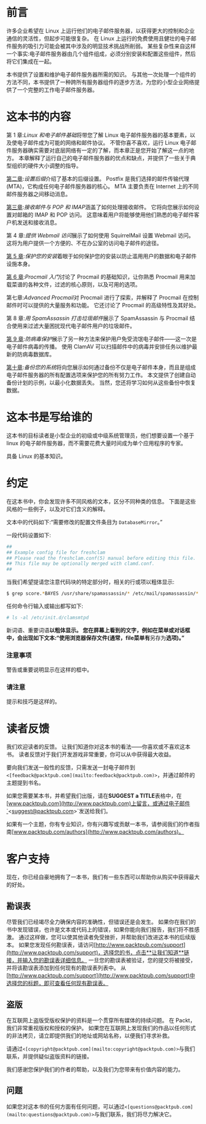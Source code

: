 # 前言

许多企业希望在 Linux 上运行他们的电子邮件服务器，以获得更大的控制和企业通信的灵活性，但起步可能很复杂。 在 Linux 上运行的免费使用且健壮的电子邮件服务的吸引力可能会被其中涉及的明显技术挑战所削弱。 某些复杂性来自这样一个事实:电子邮件服务器由几个组件组成，必须分别安装和配置这些组件，然后将它们集成在一起。

本书提供了设置和维护电子邮件服务器所需的知识。 与其他一次处理一个组件的方法不同，本书提供了一种跨所有服务器组件的逐步方法，为您的小型企业网络提供了一个完整的工作电子邮件服务器。

# 这本书的内容

第 1 章:*Linux 和电子邮件基础*将带您了解 Linux 电子邮件服务器的基本要素，以及使电子邮件成为可能的网络和邮件协议。 不管你喜不喜欢，运行 Linux 电子邮件服务器确实需要对底层网络有一定的了解，而本章正是您开始了解这一点的地方。 本章解释了运行自己的电子邮件服务器的优点和缺点，并提供了一些关于典型组织的硬件大小调整的指导。

[第二章](02.html "Chapter 2. Setting up Postfix"):*设置后缀*介绍了基本的后缀设置。 Postfix 是我们选择的邮件传输代理(MTA)，它构成任何电子邮件服务器的核心。 MTA 主要负责在 Internet 上的不同邮件服务器之间移动消息。

[第三章](03.html "Chapter 3. Incoming Mail with POP and IMAP"):*接收邮件与 POP 和 IMAP*涵盖了如何处理接收邮件。 它将向您展示如何设置对邮箱的 IMAP 和 POP 访问。 这意味着用户将能够使用他们熟悉的电子邮件客户机发送和接收消息。

第 4 章:*提供 Webmail 访问*展示了如何使用 SquirrelMail 设置 Webmail 访问。 这将为用户提供一个方便的、不在办公室的访问电子邮件的途径。

[第 5 章](05.html "Chapter 5. Securing Your Installation"):*保护您的安装*着眼于如何保护您的安装以防止滥用用户的数据和电子邮件设施本身。

[第 6 章](06.html "Chapter 6. Getting Started with Procmail"):*Procmail 入门*讨论了 Procmail 的基础知识，让你熟悉 Procmail 用来加载菜谱的各种文件，过滤的核心原则，以及可用的选项。

第七章:*Advanced Procmail*对 Procmail 进行了探索，并解释了 Procmail 在控制邮件时可以提供的大量服务和功能。 它还讨论了 Procmail 的高级特性及其好处。

第 8 章:*用 SpamAssassin 打击垃圾邮件*展示了 SpamAssassin 与 Procmail 结合使用来过滤大量困扰现代电子邮件用户的垃圾邮件。

[第 9 章](09.html "Chapter 9. Antivirus Protection"):*防病毒保护*展示了另一种方法来保护用户免受流氓电子邮件——这一次是电子邮件病毒的传播。 使用 ClamAV 可以扫描邮件中的病毒并安排任务以维护最新的防病毒数据库。

[第十章](10.html "Chapter 10. Backing Up Your System"):*备份您的系统*将向您展示如何通过备份不仅是电子邮件本身，而且是组成电子邮件服务器的所有配置选项来保护您的所有努力工作。 本文提供了创建自动备份计划的示例，以最小化数据丢失。 当然，您还将学习如何从这些备份中恢复数据。

# 这本书是写给谁的

这本书的目标读者是小型企业的初级或中级系统管理员，他们想要设置一个基于 linux 的电子邮件服务器，而不需要花费大量时间成为单个应用程序的专家。

具备 Linux 的基本知识。

# 约定

在这本书中，你会发现许多不同风格的文本，区分不同种类的信息。 下面是这些风格的一些例子，以及对它们含义的解释。

文本中的代码如下:“需要修改的配置文件条目为 `DatabaseMirror`。”

一段代码设置如下:

```sh
##
## Example config file for freshclam
## Please read the freshclam.conf(5) manual before editing this file.
## This file may be optionally merged with clamd.conf.
##

```

当我们希望提请您注意代码块的特定部分时，相关的行或项以粗体显示:

```sh
$ grep score.*BAYES /usr/share/spamassassin/* /etc/mail/spamassassin/* ~/.spamassassin/local.cf

```

任何命令行输入或输出都写如下:

```sh
# ls -al /etc/init.d/clamsmtpd

```

新词语、重要词语**以粗体显示。 您在屏幕上看到的文字，例如在菜单或对话框中，会出现如下文本:“使用浏览器保存文件(通常，**file**菜单有**另存为**选项)。”**

### 注意事项

警告或重要说明显示在这样的框中。

### 请注意

提示和技巧是这样的。

# 读者反馈

我们欢迎读者的反馈。 让我们知道你对这本书的看法——你喜欢或不喜欢这本书。 读者反馈对于我们开发游戏非常重要，你可以从中获得最大收益。

要向我们发送一般性的反馈，只需发送一封电子邮件到`<[feedback@packtpub.com](mailto:feedback@packtpub.com)>`，并通过邮件的主题提到书名。

如果您需要某本书，并希望我们出版，请在**SUGGEST a TITLE**表格中，在[www.packtpub.com](http://www.packtpub.com)上留言，或通过电子邮件`<[suggest@packtpub.com](mailto:suggest@packtpub.com)>`发送给我们。

如果有一个主题，你有专业知识，你有兴趣写或贡献一本书，请参阅我们的作者指南[www.packtpub.com/authors](http://www.packtpub.com/authors)。

# 客户支持

现在，你已经自豪地拥有了一本书，我们有一些东西可以帮助你从购买中获得最大的好处。

## 勘误表

尽管我们已经竭尽全力确保内容的准确性，但错误还是会发生。 如果你在我们的书中发现错误，也许是文本或代码上的错误，如果你能向我们报告，我们将不胜感激。 通过这样做，您可以使其他读者免受挫折，并帮助我们改进这本书的后续版本。 如果您发现任何勘误表，请访问[http://www.packtpub.com/support](http://www.packtpub.com/support)，选择您的书，点击**让我们知道**链接，并输入您的勘误表详细信息。 一旦您的勘误表被验证，您的提交将被接受，并将该勘误表添加到任何现有的勘误表列表中。 从[http://www.packtpub.com/support](http://www.packtpub.com/support)中选择您的标题，即可查看任何现有勘误表。

## 盗版

在互联网上盗版受版权保护的资料是一个贯穿所有媒体的持续问题。 在 Packt，我们非常重视版权和授权的保护。 如果您在互联网上发现我们的作品以任何形式的非法拷贝，请立即提供我们的地址或网站名称，以便我们寻求补救。

请通过`<[copyright@packtpub.com](mailto:copyright@packtpub.com)>`与我们联系，并提供疑似盗版资料的链接。

我们感谢您保护我们的作者的帮助，以及我们为您带来有价值内容的能力。

## 问题

如果您对这本书的任何方面有任何问题，可以通过`<[questions@packtpub.com](mailto:questions@packtpub.com)>`与我们联系，我们将尽力解决它。